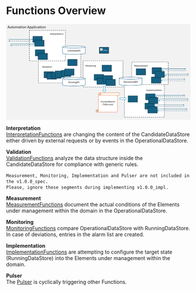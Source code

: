 # Functions Overview  

<img src="./diagrams/CategoriesOfFunctions.png" alt="CategoriesOfFunctions" width="700" style="display: block; margin: 0 auto 20"/>  

**Interpretation**  
[InterpretationFunctions](./Interpretation/InterpretationFunctions.md) are changing the content of the CandidateDataStore either driven by external requests or by events in the OperationalDataStore.  

**Validation**  
[ValidationFunctions](./Validation/Validation.md) analyze the data structure inside the CandidateDataStore for compliance with generic rules.  

    Measurement, Monitoring, Implementation and Pulser are not included in the v1.0.0_spec.  
    Please, ignore these segments during implementing v1.0.0_impl.  

**Measurement**  
[MeasurementFunctions](./Measurement/Measurement.md) document the actual conditions of the Elements under management within the domain in the OperationalDataStore.  

**Monitoring**  
[MonitoringFunctions](./Monitoring/Monitoring.md) compare OperationalDataStore with RunningDataStore. In case of deviations, entries in the alarm list are created.  

**Implementation**  
[ImplementationFunctions](./Implementation/Implementation.md) are attempting to configure the target state (RunningDataStore) into the Elements under management within the domain.  

**Pulser**  
The [Pulser](./Pulser/Pulser.md) is cyclically triggering other Functions.   
